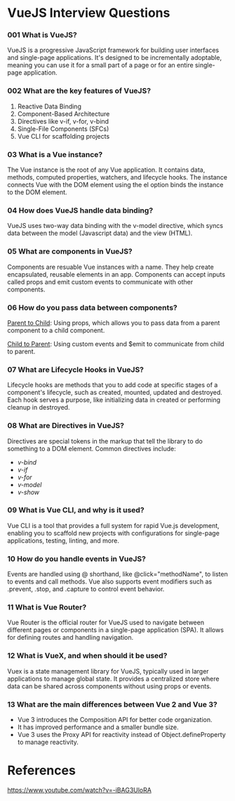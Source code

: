 # VueJS Interview Questions

### 001 What is VueJS?

VueJS is a progressive JavaScript framework for building user interfaces and single-page applications. It's designed to be incrementally adoptable, meaning you can use it for a small part of a page or for an entire single-page application.

### 002 What are the key features of VueJS?

1. Reactive Data Binding
2. Component-Based Architecture
3. Directives like v-if, v-for, v-bind
4. Single-File Components (SFCs)
5. Vue CLI for scaffolding projects

### 03 What is a Vue instance?

The Vue instance is the root of any Vue application. It contains data, methods, computed properties, watchers, and lifecycle hooks. The instance connects Vue with the DOM element using the el option binds the instance to the DOM element.

### 04 How does VueJS handle data binding?

VueJS uses two-way data binding with the v-model directive, which syncs data between the model (Javascript data) and the view (HTML).

### 05 What are components in VueJS?

Components are resuable Vue instances with a name. They help create encapsulated, reusable elements in an app. Components can accept inputs called props and emit custom events to communicate with other components.

### 06 How do you pass data between components?

<ins>Parent to Child</ins>: Using props, which allows you to pass data from a parent component to a child component. 

<ins>Child to Parent</ins>: Using custom events and $emit to communicate from child to parent.

### 07 What are Lifecycle Hooks in VueJS?

Lifecycle hooks are methods that you to add code at specific stages of a component's lifecycle, such as created, mounted, updated and destroyed. Each hook serves a purpose, like initializing data in created or performing cleanup in destroyed.

### 08 What are Directives in VueJS?

Directives are special tokens in the markup that tell the library to do something to a DOM element. Common directives include: 

* *v-bind*
* *v-if* 
* *v-for*
* *v-model*
* *v-show*

### 09 What is Vue CLI, and why is it used?

Vue CLI is a tool that provides a full system for rapid Vue.js development, enabling you to scaffold new projects with configurations for single-page applications, testing, linting, and more.

### 10 How do you handle events in VueJS?

Events are handled using @ shorthand, like @click="methodName", to listen to events and call methods. Vue also supports event modifiers such as .prevent, .stop, and .capture to control event behavior.

### 11 What is Vue Router?

Vue Router is the official router for VueJS used to navigate between different pages or components in a single-page application (SPA). It allows for defining routes and handling navigation.

### 12 What is VueX, and when should it be used?

Vuex is a state management library for VueJS, typically used in larger applications to manage global state. It provides a centralized store where data can be shared across components without using props or events. 

### 13 What are the main differences between Vue 2 and Vue 3?

* Vue 3 introduces the Composition API for better code organization.
* It has improved performance and a smaller bundle size.
* Vue 3  uses the Proxy API for reactivity instead of Object.defineProperty to manage reactivity.

# References

https://www.youtube.com/watch?v=-iBAG3UloRA
